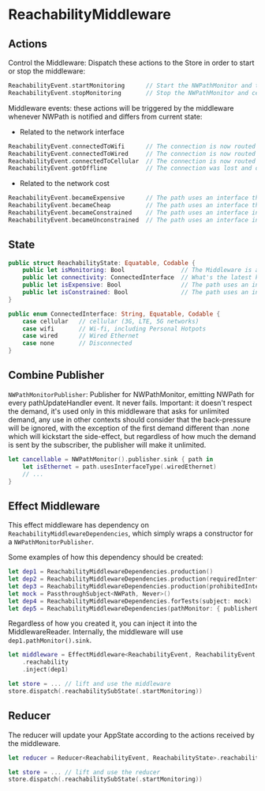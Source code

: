 # ReachabilityMiddleware

## Actions

Control the Middleware: Dispatch these actions to the Store in order to start or stop the middleware:

```swift
ReachabilityEvent.startMonitoring      // Start the NWPathMonitor and the Middleware actions
ReachabilityEvent.stopMonitoring       // Stop the NWPathMonitor and cease the actions
```

Middleware events: these actions will be triggered by the middleware whenever NWPath is notified and differs from current state:

- Related to the network interface

```swift
ReachabilityEvent.connectedToWifi      // The connection is now routed through the wi-fi
ReachabilityEvent.connectedToWired     // The connection is now routed through the wired ethernet
ReachabilityEvent.connectedToCellular  // The connection is now routed through the cellular network
ReachabilityEvent.gotOffline           // The connection was lost and device seems to be offline
```

- Related to the network cost

```swift
ReachabilityEvent.becameExpensive      // The path uses an interface that is considered expensive, such as Cellular or a Personal Hotspot.
ReachabilityEvent.becameCheap          // The path uses an interface that is considered cheap, such as home Wi-fi or Ethernet.
ReachabilityEvent.becameConstrained    // The path uses an interface in Low Data Mode.
ReachabilityEvent.becameUnconstrained  // The path uses an interface in High Data Mode.
```

## State

```swift
public struct ReachabilityState: Equatable, Codable {
    public let isMonitoring: Bool                // The Middleware is active, so the NWPathMonitor is observing changes
    public let connectivity: ConnectedInterface  // What's the latest known interface used to connect, or if it's disconnected
    public let isExpensive: Bool                 // The path uses an interface that is considered expensive or not
    public let isConstrained: Bool               // The path uses an interface in Low (constrained) or High (unconstrained) Data Mode.
}

public enum ConnectedInterface: String, Equatable, Codable {
    case cellular   // cellular (3G, LTE, 5G networks)
    case wifi       // Wi-fi, including Personal Hotpots
    case wired      // Wired Ethernet
    case none       // Disconnected
}
```

## Combine Publisher

`NWPathMonitorPublisher`:
Publisher for NWPathMonitor, emitting NWPath for every pathUpdateHandler event. It never fails.
Important: it doesn't respect the demand, it's used only in this middleware that asks for unlimited demand, any use in other contexts should consider that the back-pressure will be ignored, with the exception of the first demand different than .none which will kickstart the side-effect, but regardless of how much the demand is sent by the subscriber, the publisher will make it unlimited.

```swift
let cancellable = NWPathMonitor().publisher.sink { path in 
    let isEthernet = path.usesInterfaceType(.wiredEthernet)
    // ...
}
```

## Effect Middleware

This effect middleware has dependency on `ReachabilityMiddlewareDependencies`, which simply wraps a constructor for a `NWPathMonitorPublisher`.

Some examples of how this dependency should be created:

```swift
let dep1 = ReachabilityMiddlewareDependencies.production()
let dep2 = ReachabilityMiddlewareDependencies.production(requiredInterfaceType: .wifi)
let dep3 = ReachabilityMiddlewareDependencies.production(prohibitedInterfaceTypes: [.wifi])
let mock = PassthroughSubject<NWPath, Never>()
let dep4 = ReachabilityMiddlewareDependencies.forTests(subject: mock)
let dep5 = ReachabilityMiddlewareDependencies(pathMonitor: { publisherOfNWPath.eraseToAnyPublisher() })
```

Regardless of how you created it, you can inject it into the MiddlewareReader. Internally, the middleware will use `dep1.pathMonitor().sink`.

```swift
let middleware = EffectMiddleware<ReachabilityEvent, ReachabilityEvent, ReachabilityState, ReachabilityMiddlewareDependencies>
    .reachability
    .inject(dep1)

let store = ... // lift and use the middleware
store.dispatch(.reachabilitySubState(.startMonitoring))
```

## Reducer

The reducer will update your AppState according to the actions received by the middleware.

```swift
let reducer = Reducer<ReachabilityEvent, ReachabilityState>.reachability

let store = ... // lift and use the reducer
store.dispatch(.reachabilitySubState(.startMonitoring))
```